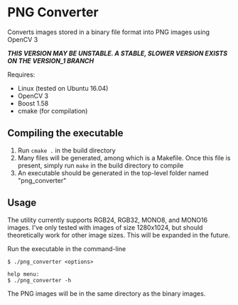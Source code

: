 # PNG Converter

Converts images stored in a binary file format into PNG images using OpenCV 3

**_THIS VERSION MAY BE UNSTABLE. A STABLE, SLOWER VERSION EXISTS ON THE VERSION_1 BRANCH_**

Requires:
- Linux (tested on Ubuntu 16.04)
- OpenCV 3
- Boost 1.58
- cmake (for compilation)

## Compiling the executable
1. Run `cmake .` in the build directory
2. Many files will be generated, among which is a Makefile. Once this file is present, simply run `make` in the build directory to compile
3. An executable should be generated in the top-level folder named "png_converter"

## Usage
The utility currently supports RGB24, RGB32, MONO8, and MONO16 images. I've only tested with images of size 1280x1024, but should theoretically work for other image sizes. This will be expanded in the future.

Run the executable in the command-line
```
$ ./png_converter <options>

help menu:
$ ./png_converter -h
```
The PNG images will be in the same directory as the binary images.
